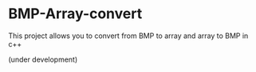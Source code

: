 # BMP-Array-convert
This project allows you to convert from BMP to array and array to BMP in c++

(under development)
